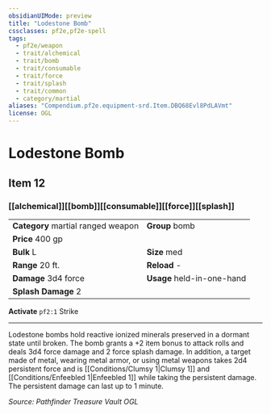 ```yaml
---
obsidianUIMode: preview
title: "Lodestone Bomb"
cssclasses: pf2e,pf2e-spell
tags:
  - pf2e/weapon
  - trait/alchemical
  - trait/bomb
  - trait/consumable
  - trait/force
  - trait/splash
  - trait/common
  - category/martial
aliases: "Compendium.pf2e.equipment-srd.Item.DBQ68Evl8PdLAVmt"
license: OGL
---
```

# Lodestone Bomb
## Item 12
### [[alchemical]][[bomb]][[consumable]][[force]][[splash]]

|  |  |
| -- | -- |
| **Category** martial ranged weapon | **Group** bomb |
| **Price** 400 gp |  |
| **Bulk** L | **Size** med |
|**Range** 20 ft.| **Reload** -|
| **Damage** 3d4 force  | **Usage** held-in-one-hand |
| **Splash Damage** 2 | |


**Activate** `pf2:1` Strike

* * *

Lodestone bombs hold reactive ionized minerals preserved in a dormant state until broken. The bomb grants a +2 item bonus to attack rolls and deals 3d4 force damage and 2 force splash damage. In addition, a target made of metal, wearing metal armor, or using metal weapons takes 2d4 persistent force and is [[Conditions/Clumsy 1|Clumsy 1]] and [[Conditions/Enfeebled 1|Enfeebled 1]] while taking the persistent damage. The persistent damage can last up to 1 minute.

*Source: Pathfinder Treasure Vault*
*OGL*